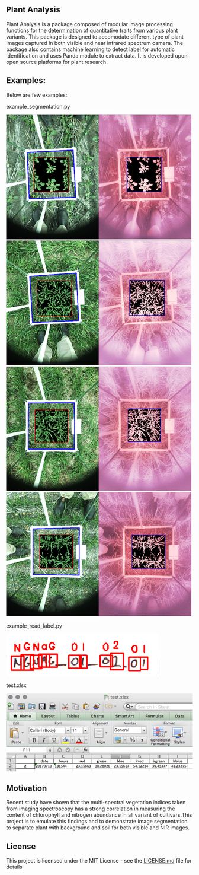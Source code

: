 ## Plant Analysis
Plant Analysis is a package composed of modular image processing functions for the determination of quantitative traits from various plant variants. This package is designed to accomodate different type of plant images captured in both visible and near infrared spectrum camera. The package also contains machine learning to detect label for automatic identification and uses Panda module to extract data. It is developed upon open source platforms for plant research.

## Examples:
Below are few examples:

example_segmentation.py

![alt text](https://github.com/godzmaru/PlantAnalysis/blob/master/docs/Screen_Shot_img_0.png)![alt text](https://github.com/godzmaru/PlantAnalysis/blob/master/docs/Screen_Shot_img_1.png)
![alt text](https://github.com/godzmaru/PlantAnalysis/blob/master/docs/Screen_Shot_img_2.png)![alt text](https://github.com/godzmaru/PlantAnalysis/blob/master/docs/Screen_Shot_img_3.png)

example_read_label.py

![alt text](https://github.com/godzmaru/PlantAnalysis/blob/master/docs/Screen_Shot_img_4.png)

test.xlsx

![alt text](https://github.com/godzmaru/PlantAnalysis/blob/master/docs/Screen_Shot_2.png)

## Motivation
Recent study have shown that the multi-spectral vegetation indices taken from imaging spectroscopy has a strong correlation in measuring the content of chlorophyll and  nitrogen abundance in all variant of cultivars.This project is to emulate this findings and to demonstrate image segmentation to separate plant with background and soil for both visible and NIR images.

## License

This project is licensed under the MIT License - see the [LICENSE.md](LICENSE) file for details
